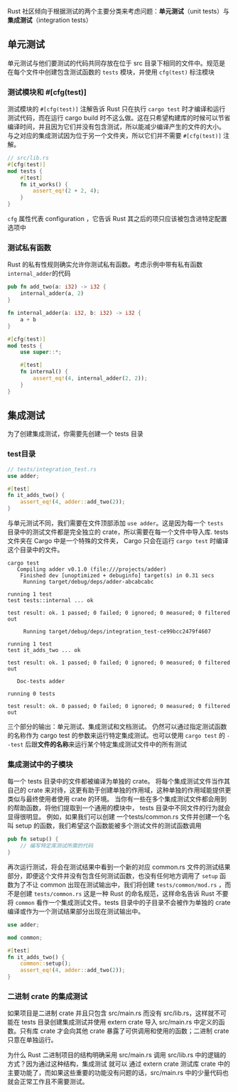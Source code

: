 Rust 社区倾向于根据测试的两个主要分类来考虑问题：**单元测试**（unit tests）与 **集成测试**（integration tests）

## 单元测试
单元测试与他们要测试的代码共同存放在位于 src 目录下相同的文件中。规范是在每个文件中创建包含测试函数的 `tests` 模块，并使用 `cfg(test)` 标注模块

### 测试模块和 #[cfg(test)]

测试模块的 `#[cfg(test)]` 注解告诉 Rust 只在执行 `cargo test` 时才编译和运行测试代码，而在运行 cargo build 时不这么做。这在只希望构建库的时候可以节省编译时间，并且因为它们并没有包含测试，所以能减少编译产生的文件的大小。
与之对应的集成测试因为位于另一个文件夹，所以它们并不需要 `#[cfg(test)]` 注解。

```rust
// src/lib.rs
#[cfg(test)]
mod tests {
    #[test]
    fn it_works() {
        assert_eq!(2 + 2, 4);
    }
}
```
`cfg` 属性代表 configuration ，它告诉 Rust 其之后的项只应该被包含进特定配置选项中

### 测试私有函数
Rust 的私有性规则确实允许你测试私有函数。考虑示例中带有私有函数 `internal_adder`的代码
```rust
pub fn add_two(a: i32) -> i32 {
    internal_adder(a, 2)
}

fn internal_adder(a: i32, b: i32) -> i32 {
    a + b
}

#[cfg(test)]
mod tests {
    use super::*;

    #[test]
    fn internal() {
        assert_eq!(4, internal_adder(2, 2));
    }
}
```

## 集成测试
为了创建集成测试，你需要先创建一个 tests 目录

### test目录
```rust
// tests/integration_test.rs
use adder;

#[test]
fn it_adds_two() {
    assert_eq!(4, adder::add_two(2));
}
```
与单元测试不同，我们需要在文件顶部添加 `use adder`。这是因为每一个 `tests` 目录中的测试文件都是完全独立的 crate，所以需要在每一个文件中导入库.
tests 文件夹在 Cargo 中是一个特殊的文件夹， Cargo 只会在运行 `cargo test` 时编译这个目录中的文件。
```
cargo test
   Compiling adder v0.1.0 (file:///projects/adder)
    Finished dev [unoptimized + debuginfo] target(s) in 0.31 secs
     Running target/debug/deps/adder-abcabcabc

running 1 test
test tests::internal ... ok

test result: ok. 1 passed; 0 failed; 0 ignored; 0 measured; 0 filtered out

     Running target/debug/deps/integration_test-ce99bcc2479f4607

running 1 test
test it_adds_two ... ok

test result: ok. 1 passed; 0 failed; 0 ignored; 0 measured; 0 filtered out

   Doc-tests adder

running 0 tests

test result: ok. 0 passed; 0 failed; 0 ignored; 0 measured; 0 filtered out
```
三个部分的输出：单元测试、集成测试和文档测试。
仍然可以通过指定测试函数的名称作为 cargo test 的参数来运行特定集成测试。也可以使用 `cargo test` 的 `--test` 后跟**文件的名称**来运行某个特定集成测试文件中的所有测试

### 集成测试中的子模块
每一个 tests 目录中的文件都被编译为单独的 crate。
将每个集成测试文件当作其自己的 crate 来对待，这更有助于创建单独的作用域，这种单独的作用域能提供更类似与最终使用者使用 crate 的环境。
当你有一些在多个集成测试文件都会用到的帮助函数，将他们提取到一个通用的模块中， tests 目录中不同文件的行为就会显得很明显。
例如，如果我们可以创建 一个tests/common.rs 文件并创建一个名叫 setup 的函数，我们希望这个函数能被多个测试文件的测试函数调用
```rust
pub fn setup() {
    // 编写特定库测试所需的代码
}
```
再次运行测试，将会在测试结果中看到一个新的对应 common.rs 文件的测试结果部分，即便这个文件并没有包含任何测试函数，也没有任何地方调用了 `setup` 函数为了不让 common 出现在测试输出中，我们将创建 `tests/common/mod.rs` ，而不是创建 `tests/common.rs`
这是一种 Rust 的命名规范，这样命名告诉 Rust 不要将 `common` 看作一个集成测试文件。tests 目录中的子目录不会被作为单独的 crate 编译或作为一个测试结果部分出现在测试输出中。
```rust
use adder;

mod common;

#[test]
fn it_adds_two() {
    common::setup();
    assert_eq!(4, adder::add_two(2));
}
```

### 二进制 crate 的集成测试
如果项目是二进制 crate 并且只包含 src/main.rs 而没有 src/lib.rs，这样就不可能在 tests 目录创建集成测试并使用 extern crate 导入 src/main.rs 中定义的函数。只有库 crate 才会向其他 crate 暴露了可供调用和使用的函数；二进制 crate 只意在单独运行。

为什么 Rust 二进制项目的结构明确采用 src/main.rs 调用 src/lib.rs 中的逻辑的方式？因为通过这种结构，集成测试 就可以 通过 extern crate 测试库 crate 中的主要功能了，而如果这些重要的功能没有问题的话，src/main.rs 中的少量代码也就会正常工作且不需要测试。